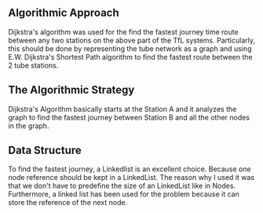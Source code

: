 <h2>Algorithmic Approach</h2>
Dijkstra's algorithm was used for the find the fastest journey time route between any two stations on the above part of the
TfL systems. Particularly, this should be done by representing the tube network as a graph and using E.W. Dijkstra's Shortest
Path algorithm to find the fastest route between the 2 tube stations.
<h2>The Algorithmic Strategy</h2>
Dijkstra's Algorithm basically starts at the Station A and it analyzes the graph to find the fastest journey between Station B
and all the other nodes in the graph.
<h2>Data Structure</h2>
To find the fastest journey, a Linkedlist is an excellent choice. Because one node reference should be kept in a LinkedList.
The reason why I used it was that we don't have to predefine the size of an LinkedList like in Nodes.
Furthermore, a linked list has been used for the problem because it can store the reference of the next node.
